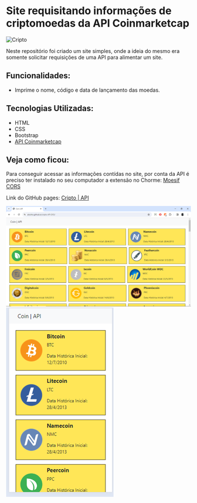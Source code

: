 # Site requisitando informações de criptomoedas da API Coinmarketcap

![Cripto](https://cointimes.com.br/wp-content/uploads/2021/07/bigstock-Bitcoin-And-Cryptocurrency-Inv-414397277-1.jpg)

Neste repositório foi criado um site simples, onde a ideia do mesmo era somente solicitar requisições de uma API para alimentar um site.

## Funcionalidades:
- Imprime o nome, código e data de lançamento das moedas.

## Tecnologias Utilizadas:
- HTML
- CSS
- Bootstrap
- [API Coinmarketcap](https://coinmarketcap.com/api/)

## Veja como ficou:
Para conseguir acessar as informações contídas no site, por conta da API é preciso ter instalado no seu computador a extensão no Chorme: [Moesif CORS](https://chromewebstore.google.com/detail/moesif-origin-cors-change/digfbfaphojjndkpccljibejjbppifbc)


Link do GitHub pages: [Cripto | API](https://alochio.github.io/cripto-API-DIO/)

![Image01](./assets/images/desktop.PNG)
![Image02](./assets/images/cel.PNG)